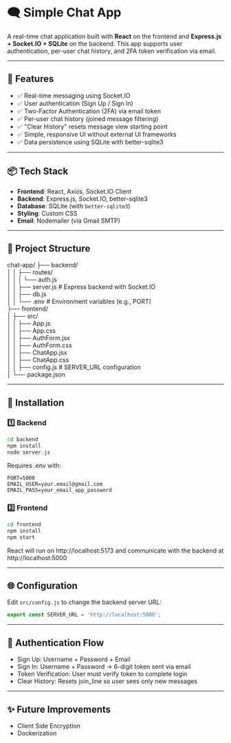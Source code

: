# 🗨️ Simple Chat App

A real-time chat application built with **React** on the frontend and **Express.js + Socket.IO + SQLite** on the backend. This app supports user authentication, per-user chat history, and 2FA token verification via email.

---

## 🚀 Features

- ✅ Real-time messaging using Socket.IO
- ✅ User authentication (Sign Up / Sign In)
- ✅ Two-Factor Authentication (2FA) via email token
- ✅ Per-user chat history (joined message filtering)
- ✅ "Clear History" resets message view starting point
- ✅ Simple, responsive UI without external UI frameworks
- ✅ Data persistence using SQLite with better-sqlite3

---

## 📦 Tech Stack

- **Frontend**: React, Axios, Socket.IO Client
- **Backend**: Express.js, Socket.IO, better-sqlite3
- **Database**: SQLite (with `better-sqlite3`)
- **Styling**: Custom CSS
- **Email**: Nodemailer (via Gmail SMTP)

---

## 📁 Project Structure

chat-app/ 
├── backend/  
│ │ ├── routes/  
│ │ │ └── auth.js  
│ │ ├── server.js # Express backend with Socket.IO  
│ │ ├── db.js  
│ │ └── .env # Environment variables (e.g., PORT)  
├── frontend/  
│ ├── src/  
│ │ ├── App.js  
│ │ ├── App.css  
│ │ ├── AuthForm.jsx  
│ │ ├── AuthForm.css  
│ │ ├── ChatApp.jsx  
│ │ ├── ChatApp.css  
│ │ ├── config.js # SERVER_URL configuration  
│ └── package.json 

---


## 🔧 Installation

### 1️⃣ Backend

```bash
cd backend
npm install
node server.js
```
Requires .env with:
```env
PORT=5000
EMAIL_USER=your.email@gmail.com
EMAIL_PASS=your_email_app_password
```

### 2️⃣ Frontend
```bash
cd frontend
npm install
npm start
```
React will run on http://localhost:5173 and communicate with the backend at http://localhost:5000

---

## 🌐 Configuration
Edit `src/config.js` to change the backend server URL:
```js
export const SERVER_URL = 'http://localhost:5000';
```

---

## 📌 Authentication Flow

- Sign Up: Username + Password + Email
- Sign In: Username + Password → 6-digit token sent via email
- Token Verification: User must verify token to complete login
- Clear History: Resets join_line so user sees only new messages

---

## ✨ Future Improvements
- Client Side Encryption
- Dockerization
